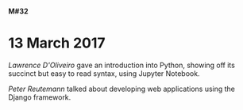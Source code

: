 #### M#32

13 March 2017
=============

*Lawrence D'Oliveiro* gave an introduction into Python, showing off its succinct but easy to read syntax, using
Jupyter Notebook.

*Peter Reutemann* talked about developing web applications using the Django framework.
